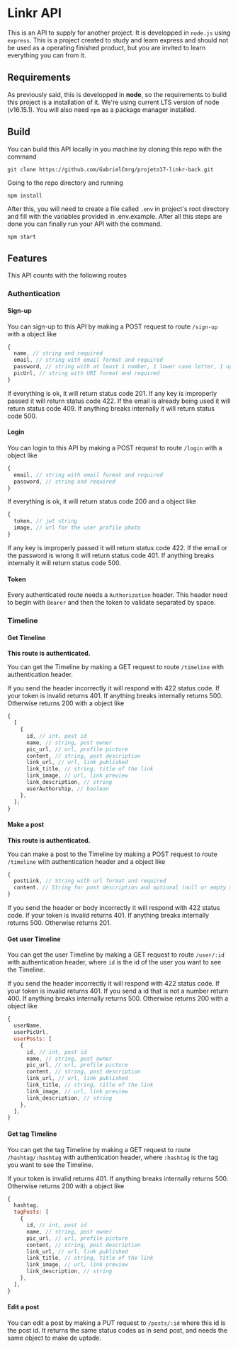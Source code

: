 # Linkr API

This is an API to supply for another project. It is developped in `node.js` using `express`. This is a project created to study and learn express and should not be used as a operating finished product, but you are invited to learn everything you can from it.

## Requirements

As previously said, this is developped in **node**, so the requirements to build this project is a installation of it. We're using current LTS version of node (v16.15.1). You will also need `npm` as a package manager installed.

## Build

You can build this API locally in you machine by cloning this repo with the command

```shell
git clone https://github.com/GabrielCmrg/projeto17-linkr-back.git
```

Going to the repo directory and running

```shell
npm install
```

After this, you will need to create a file called `.env` in project's root directory and fill with the variables provided in .env.example. After all this steps are done you can finally run your API with the command.

```shell
npm start
```

## Features

This API counts with the following routes

### Authentication

#### Sign-up

You can sign-up to this API by making a POST request to route `/sign-up` with a object like

```js
{
  name, // string and required
  email, // string with email format and required
  password, // string with at least 1 number, 1 lower case letter, 1 upper case letter, 1 symbol between *!@$%^&(){}[\]:;<>,.?/~_+-=|, at least 8 characters, at most 32 and it is required
  picUrl, // string with URI format and required
}
```

If everything is ok, it will return status code 201. If any key is improperly passed it will return status code 422. If the email is already being used it will return status code 409. If anything breaks internally it will return status code 500.

#### Login

You can login to this API by making a POST request to route `/login` with a object like

```js
{
  email, // string with email format and required
  password, // string and required
}
```

If everything is ok, it will return status code 200 and a object like

```js
{
  token, // jwt string
  image, // url for the user profile photo
}
```

If any key is improperly passed it will return status code 422. If the email or the password is wrong it will return status code 401. If anything breaks internally it will return status code 500.

#### Token

Every authenticated route needs a `Authorization` header. This header need to begin with `Bearer` and then the token to validate separated by space.

### Timeline

#### Get Timeline

**This route is authenticated.**

You can get the Timeline by making a GET request to route `/timeline` with authentication header.

If you send the header incorrectly it will respond with 422 status code. If your token is invalid returns 401. If anything breaks internally returns 500. Otherwise returns 200 with a object like

```js
{
  [
    {
      id, // int, post id
      name, // string, post owner
      pic_url, // url, profile picture
      content, // string, post description
      link_url, // url, link published
      link_title, // string, title of the link
      link_image, // url, link preview
      link_description, // string
      userAuthorship, // boolean
    },
  ];
}
```

#### Make a post

**This route is authenticated.**

You can make a post to the Timeline by making a POST request to route `/timeline` with authentication header and a object like

```js
{
  postLink, // String with url format and required
  content, // String for post description and optional (null or empty string)
}
```

If you send the header or body incorrectly it will respond with 422 status code. If your token is invalid returns 401. If anything breaks internally returns 500. Otherwise returns 201.

#### Get user Timeline

You can get the user Timeline by making a GET request to route `/user/:id` with authentication header, where `id` is the id of the user you want to see the Timeline.

If you send the header incorrectly it will respond with 422 status code. If your token is invalid returns 401. If you send a id that is not a number return 400. If anything breaks internally returns 500. Otherwise returns 200 with a object like

```js
{
  userName,
  userPicUrl,
  userPosts: [
    {
      id, // int, post id
      name, // string, post owner
      pic_url, // url, profile picture
      content, // string, post description
      link_url, // url, link published
      link_title, // string, title of the link
      link_image, // url, link preview
      link_description, // string
    },
  ],
}
```

#### Get tag Timeline

You can get the tag Timeline by making a GET request to route `/hashtag/:hashtag` with authentication header, where `:hashtag` is the tag you want to see the Timeline.

If your token is invalid returns 401. If anything breaks internally returns 500. Otherwise returns 200 with a object like

```js
{
  hashtag,
  tagPosts: [
    {
      id, // int, post id
      name, // string, post owner
      pic_url, // url, profile picture
      content, // string, post description
      link_url, // url, link published
      link_title, // string, title of the link
      link_image, // url, link preview
      link_description, // string
    },
  ],
}
```

#### Edit a post

You can edit a post by making a PUT request to `/posts/:id` where this id is the post id. It returns the same status codes as in send post, and needs the same object to make de uptade.
